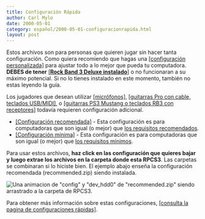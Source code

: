 ```yaml
---
title: Configuración Rápida
author: Carl Mylo
date: 2000-05-01
category: español/2000-05-01-configuracionrapida.html
layout: post
---
```


Estos archivos son para personas que quieren jugar sin hacer tanta configuración. Como quiera recomiendo que hagas una [[configuración personalizada]](#configuración-personalizada) para ajustar todo a lo mejor que pueda tu computadora.  
**DEBES de tener** [[**Rock Band 3 Deluxe instalado**]](https://rb3dx.neocities.org/install) o no funcionaran a su máximo potencial. Si no lo tienes instalado en este momento, también no estas leyendo la guía.

Los jugadores que desean utilizar [[micrófonos]](#audio), [[guitarras Pro con cable, teclados USB/MIDI]](#io), o [[guitarras PS3 Mustang o teclados RB3 con receptores]](#conexión-directa) todavía requieren configuración adicional.

* [[Configuración recomendada]](https://github.com/carlmylo/rb3-pc/raw/main/config/customconfig/recommended_es.zip) - Esta configuración es para computadoras que son igual (o mejor) que [los requisitos recomendados](#requisitos).
* [[Configuración mínima]](https://github.com/carlmylo/rb3-pc/raw/main/config/customconfig/minimum_es.zip) - Esta configuración es para computadoras que son igual (o mejor) que [los requisitos mínimos](#requisitos).

Para usar estos archivos, **haz click en las configuración que quieres bajar y luego extrae los archivos en la carpeta donde esta RPCS3**. Las carpetas se combinaran si lo hiciste bien.
El ejemplo abajo enseña la configuración recomendada (recommended.zip) siendo instalada.

![Una animacion de "config" y "dev_hdd0" de "recommended.zip" siendo arrastrado a la carpeta de RPCS3.](https://raw.githubusercontent.com/carlmylo/rb3-pc/TheGreatSplit/assets/images/cust/quickconf.gif "Recommended.zip")

Para obtener más información sobre estas configuraciones, [[consulta la pagina de configuraciones rápidas]](https://github.com/carlmylo/rb3-pc/blob/main/config/customconfig/readme_es.md#informacion).
